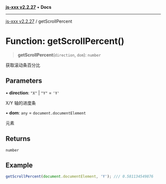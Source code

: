 [**js-xxx v2.2.27**](../README.md) • **Docs**

***

[js-xxx v2.2.27](../README.md) / getScrollPercent

# Function: getScrollPercent()

> **getScrollPercent**(`direction`, `dom`): `number`

获取滚动条百分比

## Parameters

• **direction**: `"X"` \| `"Y"` = `'Y'`

X/Y 轴的进度条

• **dom**: `any` = `document.documentElement`

元素

## Returns

`number`

## Example

```ts
getScrollPercent(document.documentElement, 'Y'); /// 0.581134549876
```
